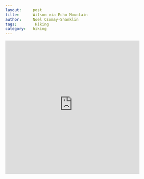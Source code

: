 ```yaml
---
layout:     post
title:      Wilson via Echo Mountain
author:     Noel Csomay-Shanklin
tags: 		 Hiking
category:   hiking
---
```

<!-- Start Writing Below in Markdown -->

<iframe src='https://www.gaiagps.com/public/xYEx8kFZiLF0dqjFaTC9yYRK?embed=True' style='border:none; overflow-y: hidden; background-color:white; min-width: 320px; max-width:420px; width:100%; height: 420px;' scrolling='no' seamless='seamless'></iframe>
